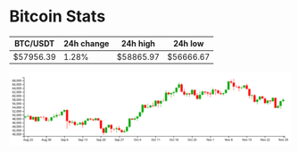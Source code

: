 # Bitcoin Stats

BTC/USDT|24h change|24h high|24h low|
|---|---|---|---|
|$57956.39|1.28%|$58865.97|$56666.67|

<img src="./chart.svg">

